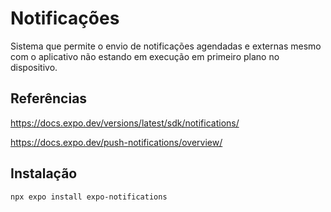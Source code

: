 # Notificações

Sistema que permite o envio de notificações agendadas e externas mesmo com o aplicativo não estando em execução em primeiro plano no dispositivo.

## Referências

https://docs.expo.dev/versions/latest/sdk/notifications/

https://docs.expo.dev/push-notifications/overview/

## Instalação

`npx expo install expo-notifications`